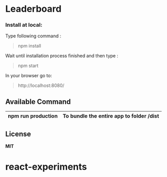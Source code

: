 # Leaderboard
### Install at local:
Type following command :  
> npm install  

Wait until installation process finished and then type :
> npm start  

In your browser go to:  
> http://localhost:8080/  

##  Available Command  

| npm run production | To bundle the entire app to folder /dist |
| --- | --- |  

## License
**MIT**  


# react-experiments
